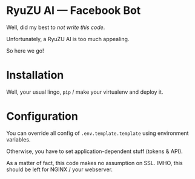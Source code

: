 # RyuZU AI — Facebook Bot

Well, did my best to *not write this code*.

Unfortunately, a RyuZU AI is too much appealing.

So here we go!

# Installation

Well, your usual lingo, `pip` / make your virtualenv and deploy it.

# Configuration

You can override all config of `.env.template.template` using environment variables.

Otherwise, you have to set application-dependent stuff (tokens & API).

As a matter of fact, this code makes no assumption on SSL.
IMHO, this should be left for NGINX / your webserver.
